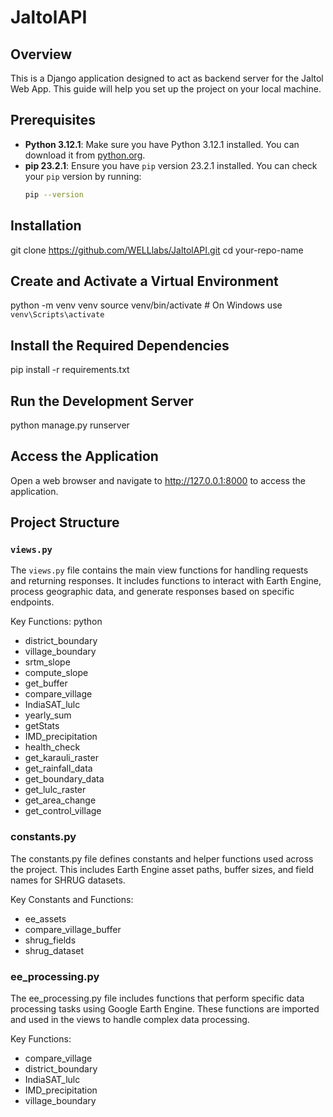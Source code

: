 # JaltolAPI

## Overview
This is a Django application designed to act as backend server for the Jaltol Web App. This guide will help you set up the project on your local machine.

## Prerequisites
- **Python 3.12.1**: Make sure you have Python 3.12.1 installed. You can download it from [python.org](https://www.python.org/downloads/).
- **pip 23.2.1**: Ensure you have `pip` version 23.2.1 installed. You can check your `pip` version by running:
  ```sh
  pip --version

## Installation
git clone https://github.com/WELLlabs/JaltolAPI.git
cd your-repo-name

## Create and Activate a Virtual Environment
python -m venv venv
source venv/bin/activate  # On Windows use `venv\Scripts\activate`

## Install the Required Dependencies
pip install -r requirements.txt

## Run the Development Server
python manage.py runserver

## Access the Application
Open a web browser and navigate to http://127.0.0.1:8000 to access the application.

## Project Structure

### `views.py`
The `views.py` file contains the main view functions for handling requests and returning responses. It includes functions to interact with Earth Engine, process geographic data, and generate responses based on specific endpoints.

Key Functions:
python
- district_boundary
- village_boundary
- srtm_slope
- compute_slope
- get_buffer
- compare_village
- IndiaSAT_lulc
- yearly_sum
- getStats
- IMD_precipitation
- health_check
- get_karauli_raster
- get_rainfall_data
- get_boundary_data
- get_lulc_raster
- get_area_change
- get_control_village

### constants.py
The constants.py file defines constants and helper functions used across the project. This includes Earth Engine asset paths, buffer sizes, and field names for SHRUG datasets.

Key Constants and Functions:

- ee_assets
- compare_village_buffer
- shrug_fields
- shrug_dataset

### ee_processing.py
The ee_processing.py file includes functions that perform specific data processing tasks using Google Earth Engine. These functions are imported and used in the views to handle complex data processing.

Key Functions:

- compare_village
- district_boundary
- IndiaSAT_lulc
- IMD_precipitation
- village_boundary
